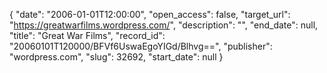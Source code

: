 {
  "date": "2006-01-01T12:00:00", 
  "open_access": false, 
  "target_url": "https://greatwarfilms.wordpress.com/", 
  "description": "", 
  "end_date": null, 
  "title": "Great War Films", 
  "record_id": "20060101T120000/BFVf6UswaEgoYIGd/Blhvg==", 
  "publisher": "wordpress.com", 
  "slug": 32692, 
  "start_date": null
}

